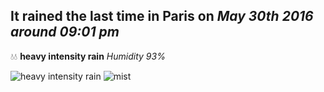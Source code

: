 ## It rained the last time in Paris on *May 30th 2016 around 09:01 pm*
💧💧  **heavy intensity rain** *Humidity 93%*

![heavy intensity rain](http://openweathermap.org/img/w/10n.png) ![mist](http://openweathermap.org/img/w/50n.png)
